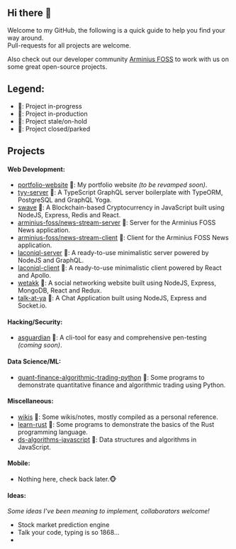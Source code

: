 ## Hi there 👋
Welcome to my GitHub, the following is a quick guide to help you find your way around.  
Pull-requests for all projects are welcome.

Also check out our developer community [Arminius FOSS](https://github.com/arminius-foss) to work with us on some great open-source projects.

## Legend:
- :green_book:: Project in-progress
- :blue_book:: Project in-production
- :orange_book:: Project stale/on-hold
- :closed_book:: Project closed/parked

## Projects
#### Web Development:
- [portfolio-website](https://devwatch.org/) :blue_book:: My portfolio website *(to be revamped soon)*.
- [tyy-server](https://github.com/hrittik777/tyy-server) :green_book:: A TypeScript GraphQL server boilerplate with TypeORM, PostgreSQL and GraphQL Yoga.
- [swave](https://github.com/hrittik777/swave) :blue_book:: A Blockchain-based Cryptocurrency in JavaScript built using NodeJS, Express, Redis and React.
- [arminius-foss/news-stream-server](https://github.com/arminius-foss/news-stream-server) :orange_book:: Server for the Arminius FOSS News application.
- [arminius-foss/news-stream-client](https://github.com/arminius-foss/news-stream-client) :orange_book:: Client for the Arminius FOSS News application.
- [laconiql-server](https://github.com/hrittik777/laconiql-server) :green_book:: A ready-to-use minimalistic server powered by NodeJS and GraphQL.
- [laconiql-client](https://github.com/hrittik777/laconiql-client) :green_book:: A ready-to-use minimalistic client powered by React and Apollo.
- [wetakk](https://github.com/hrittik777/wetakk) :closed_book:: A social networking website built using NodeJS, Express, MongoDB, React and Redux.
- [talk-at-ya](https://github.com/hrittik777/talk-at-ya) :closed_book:: A Chat Application built using NodeJS, Express and Socket.io.

#### Hacking/Security:
- [asguardian](https://github.com/hrittik777/asguardian) :green_book:: A cli-tool for easy and comprehensive pen-testing *(coming soon)*.

#### Data Science/ML:
- [quant-finance-algorithmic-trading-python](https://github.com/hrittik777/quant-finance-algorithmic-trading-python) :orange_book:: Some programs to demonstrate quantitative finance and algorithmic trading using Python.

#### Miscellaneous:
- [wikis](https://github.com/hrittik777/wikis) :green_book:: Some wikis/notes, mostly compiled as a personal reference.
- [learn-rust](https://github.com/hrittik777/learn-rust) :orange_book:: Some programs to demonstrate the basics of the Rust programming language.
- [ds-algorithms-javascript](https://github.com/hrittik777/ds-algorithms-javascript) :green_book:: Data structures and algorithms in JavaScript.

#### Mobile:
- Nothing here, check back later.:monkey_face:

#### Ideas:
*Some ideas I've been meaning to implement, collaborators welcome!*
- Stock market prediction engine
- Talk your code, typing is so 1868...
- 